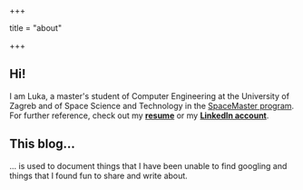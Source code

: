 +++

title = "about"

+++

## Hi!

I am Luka, a master's student of Computer Engineering at the University of Zagreb and of Space Science and Technology in the [SpaceMaster program](http://spacemaster.eu/).
For further reference, check out my [**resume**]({{%.Site.Params.cv%}}) or my [**LinkedIn account**]({{.Site.Params.linkedin}}).

## This blog...

... is used to document things that I have been unable to find googling and things that I found fun to share and write about.
